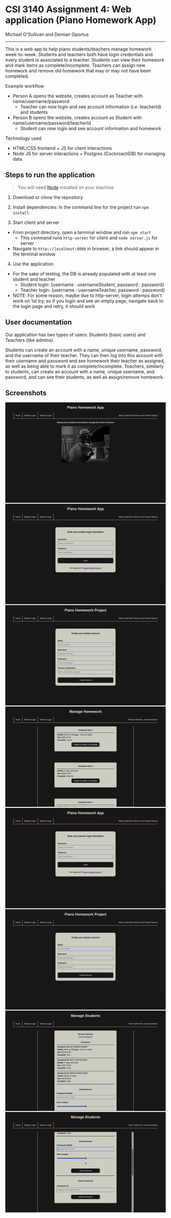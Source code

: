 # CSI 3140 Assignment 4: Web application (Piano Homework App)
Michael O'Sullivan and Demian Oportus

----

This is a web app to help piano students/teachers manage homework week-to-week. Students and teachers both have login credentials and every student is associated to a teacher. Students can view their homework and mark items as complete/incomplete. Teachers can assign new homework and remove old homework that may or may not have been completed.

Example workflow
  - Person A opens the website, creates account as Teacher with name/username/password
      - Teacher can now login and see account information (i.e. teacherId) and students
  - Person B opens the website, creates account as Student with name/username/password/teacherId
      - Student can now login and see account information and homework

Technology used
  - HTML/CSS frontend + JS for client interactions
  - Node JS for server interactions + Postgres (CockroachDB) for managing data

## Steps to run the application
> You will need [Node](https://nodejs.org/en) installed on your machine

1. Download or clone the repository

2. Install dependencies: In the command line for the project run `npm install`

3. Start client and server
  - From project directory, open a terminal window and run `npm start` 
    - This command runs `http-server` for client and `node server.js` for server
  - Navigate to `http://localhost:8080` in browser, a link should appear in the terminal window

4. Use the application
  - For the sake of testing, the DB is already populated with at least one student and teacher
    - Student login: {username : usernameStudent, password : password}
    - Teacher login: {username : usernameTeacher, password : password}
  - NOTE: For some reason, maybe due to http-server, login attemps don't work on 1st try, so if you login and see an empty page, navigate back to the login page and retry, it should work


## User documentation

Our application has two types of users: Students (basic users) and Teachers (like admins).

Students can create an account with a name, unique username, password, and the username of their teacher. They can then log into this account with their username and password and see homework their teacher as assigned, as well as being able to mark it as complete/incomplete. Teachers, similarly to students, can create an account with a name, unique username, and password, and can see their students, as well as assign/remove homework.

## Screenshots
![Screenshot 1](https://github.com/MichaelCSI/piano-app/blob/master/docs/images/home.png)
![Screenshot 2](https://github.com/MichaelCSI/piano-app/blob/master/docs/images/studentLogin.png)
![Screenshot 3](https://github.com/MichaelCSI/piano-app/blob/master/docs/images/studentCreate.png)
![Screenshot 4](https://github.com/MichaelCSI/piano-app/blob/master/docs/images/studentMain.png)
![Screenshot 5](https://github.com/MichaelCSI/piano-app/blob/master/docs/images/teacherLogin.png)
![Screenshot 6](https://github.com/MichaelCSI/piano-app/blob/master/docs/images/teacherCreate.png)
![Screenshot 7](https://github.com/MichaelCSI/piano-app/blob/master/docs/images/teacherMain.png)
![Screenshot 8](https://github.com/MichaelCSI/piano-app/blob/master/docs/images/teacherMain2.png)

